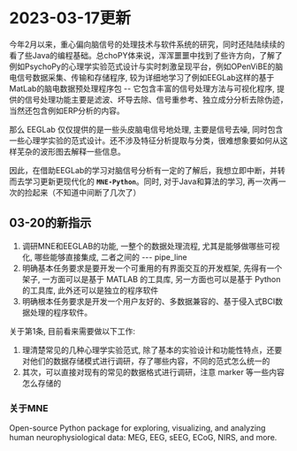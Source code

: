 # 2023-03-17更新
今年2月以来，重心偏向脑信号的处理技术与软件系统的研究，同时还陆陆续续的看了些Java的编程基础。总choPY体来说，浑浑噩噩中找到了些许方向，了解了例如PsychoPy的心理学实验范式设计与实时刺激呈现平台，例如OPenViBE的脑电信号数据采集、传输和存储程序, 较为详细地学习了例如EEGLab这样的基于MatLab的脑电数据预处理程序包 -- 它包含丰富的信号处理方法与可视化程序, 提供的信号处理功能主要是滤波、坏导去除、信号重参考、独立成分分析去除伪迹，当然还包含例如ERP分析的内容。

那么 EEGLab 仅仅提供的是一些头皮脑电信号地处理, 主要是信号去噪, 同时包含一些心理学实验的范式设计。还不涉及特征分析提取与分类，很难想象要如何从这样芜杂的波形图去解释一些信息。

因此，在借助EEGLab的学习对脑信号分析有一定的了解后，我想立即中断，并转而去学习更新更现代化的 **`MNE-Python`**。同时, 对于Java和算法的学习, 再一次再一次的捡起来（不知道中间断了几次了）

## 03-20的新指示
1. 调研MNE和EEGLAB的功能, 一整个的数据处理流程, 尤其是能够做哪些可视化, 哪些能够直接集成, 二者之间的 --- pipe_line
2. 明确基本任务要求是要开发一个可重用的有界面交互的开发框架, 先得有一个架子, 一方面可以是基于 MATLAB 的工具库, 另一方面也可以是基于 Python 的工具库, 此外还可以是独立的程序软件
3. 明确根本任务要求是开发一个用户友好的、多数据兼容的、基于侵入式BCI数据处理的程序软件。

关于第1条, 目前看来需要做以下工作:
1. 理清楚常见的几种心理学实验范式, 除了基本的实验设计和功能性特点，还要对他们的数据存储模式进行调研，存了哪些内容，不同的范式怎么统一的
2. 其次，可以直接对现有的常见的数据格式进行调研，注意 marker 等一些内容怎么存储的

### 关于MNE
Open-source Python package for exploring, visualizing, and analyzing human neurophysiological data: MEG, EEG, sEEG, ECoG, NIRS, and more.

